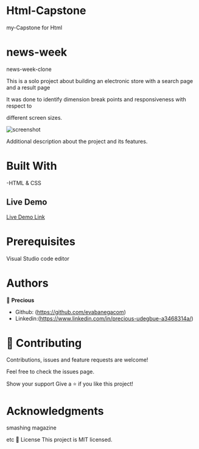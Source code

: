 # Html-Capstone
my-Capstone for Html
# news-week
news-week-clone

This is a solo project about building an electronic store with a search page and a result page

It was done to identify dimension break points and responsiveness with respect to 

different screen sizes.

![screenshot](store.png)

Additional description about the project and its features.

# Built With

-HTML & CSS

## Live Demo

[Live Demo Link](https://raw.githack.com/evabanegacom/news-week/master/news.html)

# Prerequisites
Visual Studio code editor

# Authors

👤 **Precious**

- Github: (https://github.com/evabanegacom)
- Linkedin:(https://www.linkedin.com/in/precious-udegbue-a3468314a/)

# 🤝 Contributing
Contributions, issues and feature requests are welcome!

Feel free to check the issues page.

Show your support
Give a ⭐️ if you like this project!

# Acknowledgments

smashing magazine

etc
📝 License
This project is MIT licensed.
